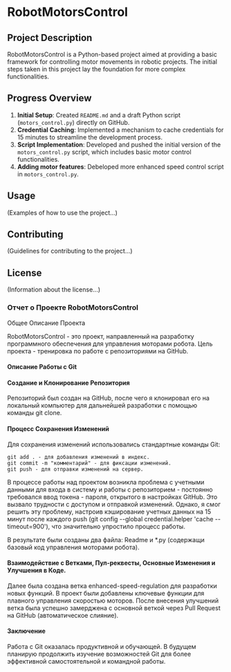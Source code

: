 # RobotMotorsControl

## Project Description
RobotMotorsControl is a Python-based project aimed at providing a basic framework for controlling motor movements in robotic projects. The initial steps taken in this project lay the foundation for more complex functionalities.

## Progress Overview

1. **Initial Setup**: Created `README.md` and a draft Python script (`motors_control.py`) directly on GitHub.
2. **Credential Caching**: Implemented a mechanism to cache credentials for 15 minutes to streamline the development process.
3. **Script Implementation**: Developed and pushed the initial version of the `motors_control.py` script, which includes basic motor control functionalities.
4. **Adding motor features**: Debeloped more enhanced speed control script in `motors_control.py`.

## Usage
(Examples of how to use the project...)

## Contributing
(Guidelines for contributing to the project...)

## License
(Information about the license...)

### Отчет о Проекте RobotMotorsControl

Общее Описание Проекта

RobotMotorsControl - это проект, направленный на разработку программного обеспечения для управления моторами робота. Цель проекта - тренировка по работе с репозиториями на GitHub.

#### Описание Работы с Git

#### Создание и Клонирование Репозитория

Репозиторий был создан на GitHub, после чего я клонировал его на локальный компьютер для дальнейшей разработки с помощью команды git clone.

#### Процесс Сохранения Изменений

Для сохранения изменений использовались стандартные команды Git:

    git add . - для добавления изменений в индекс.
    git commit -m "комментарий" - для фиксации изменений.
    git push - для отправки изменений на сервер.

В процессе работы над проектом возникла проблема с учетными данными для входа в систему и работы с репозиторием - постоянно требовался ввод токена - пароля, открытого в настройках GitHub. Это вызвало трудности с доступом и отправкой изменений. Однако, я смог решить эту проблему, настроив кэширование учетных данных на 15 минут после каждого push (git config --global credential.helper 'cache --timeout=900'), что значительно упростило процесс работы.

В результате были созданы два файла: Readme и *.py (содержащи базовый код управления моторами робота).

#### Взаимодействие с Ветками, Пул-реквесты, Основные Изменения и Улучшения в Коде.

Далее была создана ветка enhanced-speed-regulation для разработки новых функций. В проект были добавлены ключевые функции для плавного управления скоростью моторов. После внесения улучшений ветка была успешно замерджена с основной веткой через Pull Request на GitHub (автоматическое слияние).

#### Заключение

Работа с Git оказалась продуктивной и обучающей. В будущем планирую продолжить изучение возможностей Git для более эффективной самостоятельной и командной работы.

